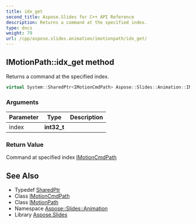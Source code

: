 ```yaml
---
title: idx_get
second_title: Aspose.Slides for C++ API Reference
description: Returns a command at the specified index.
type: docs
weight: 79
url: /cpp/aspose.slides.animation/imotionpath/idx_get/
---
```

## IMotionPath::idx_get method


Returns a command at the specified index.

```cpp
virtual System::SharedPtr<IMotionCmdPath> Aspose::Slides::Animation::IMotionPath::idx_get(int32_t index)=0
```


### Arguments

| Parameter | Type | Description |
| --- | --- | --- |
| index | **int32_t** |  |

### Return Value

Command at specified index [IMotionCmdPath](../../imotioncmdpath/)

## See Also

* Typedef [SharedPtr](../../../system/sharedptr/)
* Class [IMotionCmdPath](../../imotioncmdpath/)
* Class [IMotionPath](../)
* Namespace [Aspose::Slides::Animation](../../)
* Library [Aspose.Slides](../../../)
